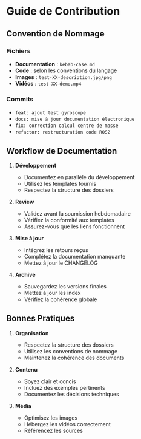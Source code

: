 # Guide de Contribution

## Convention de Nommage

### Fichiers
- **Documentation** : `kebab-case.md`
- **Code** : selon les conventions du langage
- **Images** : `test-XX-description.jpg/png`
- **Vidéos** : `test-XX-demo.mp4`

### Commits
- `feat: ajout test gyroscope`
- `docs: mise à jour documentation électronique`
- `fix: correction calcul centre de masse`
- `refactor: restructuration code ROS2`

## Workflow de Documentation

1. **Développement**
   - Documentez en parallèle du développement
   - Utilisez les templates fournis
   - Respectez la structure des dossiers

2. **Review**
   - Validez avant la soumission hebdomadaire
   - Vérifiez la conformité aux templates
   - Assurez-vous que les liens fonctionnent

3. **Mise à jour**
   - Intégrez les retours reçus
   - Complétez la documentation manquante
   - Mettez à jour le CHANGELOG

4. **Archive**
   - Sauvegardez les versions finales
   - Mettez à jour les index
   - Vérifiez la cohérence globale

## Bonnes Pratiques

1. **Organisation**
   - Respectez la structure des dossiers
   - Utilisez les conventions de nommage
   - Maintenez la cohérence des documents

2. **Contenu**
   - Soyez clair et concis
   - Incluez des exemples pertinents
   - Documentez les décisions techniques

3. **Média**
   - Optimisez les images
   - Hébergez les vidéos correctement
   - Référencez les sources
